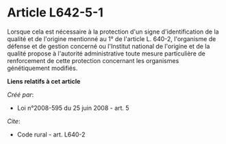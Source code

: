 # Article L642-5-1

Lorsque cela est nécessaire à la protection d'un signe d'identification de la qualité et de l'origine mentionné au 1° de
l'article L. 640-2, l'organisme de défense et de gestion concerné ou l'Institut national de l'origine et de la qualité
propose à l'autorité administrative toute mesure particulière de renforcement de cette protection concernant les organismes
génétiquement modifiés.

**Liens relatifs à cet article**

_Créé par_:

  - Loi n°2008-595 du 25 juin 2008 - art. 5

_Cite_:

  - Code rural - art. L640-2

